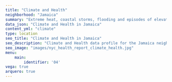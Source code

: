 ```yaml
---
title: "Climate and Health"
neighborhood: "Jamaica"
summary: "Extreme heat, coastal storms, flooding and episodes of elevated ozone are climate-related hazards that may increase with climate change and have important public health impacts in New York City. Extreme weather can cause power outages, which also threaten public health. This report provides neighborhood indicators of climate-related hazards, vulnerability and health impacts."
data_json: "Climate and Health in Jamaica"
content_yml: "climate"
type: location
seo_title: "Climate and Health in Jamaica"
seo_description: "Climate and Health data profile for the Jamaica neighborhood of NYC."
seo_image: "images/nyc_health_report_climate_health.jpg"
menu:
    main:
        identifier: '04'
vega: true
arquero: true
---
```

